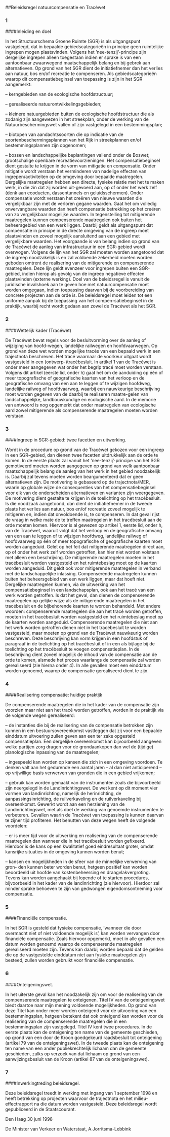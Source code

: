 <meta http-equiv='Content-Type' content='text/html; charset=utf-8' />

##Beleidsregel natuurcompensatie en Tracéwet

### 1  

####Inleiding en doel

In het Structuurschema Groene Ruimte (SGR) is als uitgangspunt vastgelegd, dat in bepaalde gebiedscategorieën in principe geen ruimtelijke ingrepen mogen plaatsvinden. Volgens het ’nee-tenzij’-principe zijn dergelijke ingrepen alleen toegestaan indien er sprake is van een aantoonbaar zwaarwegend maatschappelijk belang en bij gebrek aan alternatieven. Op grond van het SGR dient de initiatiefnemer dan het verlies aan natuur, bos en/of recreatie te compenseren. Als gebiedscategorieën waarop dit compensatiebeginsel van toepassing is zijn in het SGR aangemerkt: 

– kerngebieden van de ecologische hoofdstructuur;  

– gerealiseerde natuurontwikkelingsgebieden;  

– kleinere natuurgebieden buiten de ecologische hoofdstructuur die als zodanig zijn aangewezen in het streekplan, onder de werking van de Natuurbeschermingswet vallen of zijn vastgelegd in een bestemmingsplan;  

– biotopen van aandachtssoorten die op indicatie van de soortenbeschermingsplannen van het Rijk in streekplannen en/of bestemmingsplannen zijn opgenomen;  

– bossen en landschappelijke beplantingen vallend onder de Boswet; grootschalige openbare recreatievoorzieningen.   Het compensatiebeginsel dient gestalte te krijgen in de vorm van mitigatie en compensatie. Onder mitigatie wordt verstaan het verminderen van nadelige effecten van ingrepen/activiteiten op de omgeving door bepaalde maatregelen. Dergelijke maatregelen hebben een directe, fysieke relatie met het te maken werk, in die zin dat zij worden uit-gevoerd aan, op of onder het werk zelf (denk aan ecoducten, dassentunnels en geluidsschermen). Onder compensatie wordt verstaan het creëren van nieuwe waarden die vergelijkbaar zijn met de verloren gegane waarden. Gaat het om volledig onvervangbare waarden dan heeft compensatie betrekking op het creëren van zo vergelijkbaar mogelijke waarden. In tegenstelling tot mitigerende maatregelen kunnen compenserende maatregelen ook buiten het beheersgebied van een werk liggen. Daarbij geldt als uitgangspunt dat compensatie in principe in de directe omgeving van de ingreep moet plaatsvinden en zoveel mogelijk aansluitend aan een gebied met vergelijkbare waarden. Het voorgaande is van belang indien op grond van de Tracéwet de aanleg van infrastructuur in een SGR-gebied wordt overwogen. Volgens de lijn van het SGR zal moeten worden aangetoond dat de ingreep noodzakelijk is en zal voldoende zekerheid moeten worden geboden omtrent de realisering van de mitigerende en compenserende maatregelen. Deze lijn geldt evenzeer voor ingrepen buiten een SGR-gebied, indien hierop als gevolg van de ingreep negatieve effecten plaatsvinden (externe werking). Doel van de beleidsregel is vanuit de juridische invalshoek aan te geven hoe met natuurcompensatie moet worden omgegaan, indien toepassing daarvan bij de voorbereiding van concrete projecten aan de orde is. De beleidsregel moet leiden tot een uniforme aanpak bij de toepassing van het compen-satiebeginsel in de praktijk, waarbij recht wordt gedaan aan zowel de Tracéwet als het SGR.    
### 2  

####Wettelijk kader (Tracéwet)

De Tracéwet bevat regels voor de besluitvorming over de aanleg of wijziging van hoofd-wegen, landelijke railwegen en hoofdvaarwegen. Op grond van deze wet worden mogelijke tracés van een bepaald werk in een trajectnota beschreven. Het tracé waarnaar de voorkeur uitgaat wordt vastgesteld in een (ontwerp-)tracébesluit. In artikel 1 van de Tracéwet is onder meer aangegeven wat onder het begrip tracé moet worden verstaan. Volgens dit artikel (eerste lid, onder h) gaat het om de aanduiding op één of meer topografische of geografische kaarten van het verloop en de geografische omvang van een aan te leggen of te wijzigen hoofdweg, landelijke railweg of hoofdvaarweg, waarbij een nauwkeurige beschrijving moet worden gegeven van de daarbij te realiseren maatre-gelen van landschappelijke, landbouwkundige en ecologische aard. In de memorie van antwoord is nog opgemerkt dat onder maatregelen van ecologische aard zowel mitigerende als compenserende maatregelen moeten worden verstaan.    
### 3  

####Ingreep in SGR-gebied: twee facetten en uitwerking.

Wordt in de procedure op grond van de Tracéwet gekozen voor een ingreep in een SGR-gebied, dan dienen twee facetten uitdrukkelijk aan de orde te komen. In de eerste plaats zal vanuit het ’nee-tenzij’-principe van het SGR gemotiveerd moeten worden aangegeven op grond van welk aantoonbaar maatschappelijk belang de aanleg van het werk in het gebied noodzakelijk is. Daarbij zal tevens moeten worden beargumenteerd dat er geen alternatieven zijn. De motivering is gebaseerd op de trajectnota/MER, waarin op globale wijze de consequenties van het compensatiebeginsel voor elk van de onderscheiden alternatieven en varianten zijn weergegeven. De motivering dient gestalte te krijgen in de toelichting op het tracébesluit. Is die noodzaak aangetoond, dan dient de initiatiefnemer in de tweede plaats het verlies aan natuur, bos en/of recreatie zoveel mogelijk te mitigeren en, indien dat onvoldoende is, te compenseren. In dat geval rijst de vraag in welke mate de te treffen maatregelen in het tracébesluit aan de orde moeten komen. Hiervoor is al gewezen op artikel 1, eerste lid, onder h, van de Tracéwet, waaruit volgt dat het verloop en de geografische omvang van een aan te leggen of te wijzigen hoofdweg, landelijke railweg of hoofdvaarweg op één of meer topografische of geografische kaarten moet worden aangeduid. Gelet op het feit dat mitigerende maatregelen direct aan, op of onder het werk zelf worden getroffen, kan hier niet worden volstaan met alleen een beschrijving. De mitigerende maatregelen moeten in het tracébesluit worden vastgesteld en het ruimtebeslag moet op de kaarten worden aangeduid. Dit geldt ook voor mitigerende maatregelen in verband met de landschappelijke inlassing. Compenserende maatregelen kunnen buiten het beheersgebied van een werk liggen, maar dat hoeft niet. Dergelijke maatregelen kunnen, via de uitwerking van het compensatiebeginsel in een landschapsplan, ook aan het tracé van een werk worden getroffen. Is dat het geval, dan dienen de compenserende maatregelen op gelijke wijze als de mitigerende maatregelen in het tracébesluit en de bijbehorende kaarten te worden behandeld. Met andere woorden: compenserende maatregelen die aan het tracé worden getroffen, moeten in het tracébesluit worden vastgesteld en het ruimtebeslag moet op de kaarten worden aangeduid. Compenserende maatregelen die niet aan het werk worden getroffen dienen niet in het tracébesluit te worden vastgesteld, maar moeten op grond van de Tracéwet nauwkeurig worden beschreven. Deze beschrijving kan vorm krijgen in een hoofdstuk of paragraaf in de toelichting op het tracébesluit of in een als bijlage bij de toelichting op het tracébesluit te voegen compensatieplan. In de beschrijving dient zoveel mogelijk de inhoud van de compensatie aan de orde te komen, alsmede het proces waarlangs de compensatie zal worden gerealiseerd (zie hierna onder 4). In alle gevallen moet een einddatum worden genoemd, waarop de compensatie gerealiseerd dient te zijn.    
### 4  

####Realisering compensatie: huidige praktijk

De compenserende maatregelen die in het kader van de compensatie zijn voorzien maar niet aan het tracé worden getroffen, worden in de praktijk via de volgende wegen gerealiseerd: 

– de instanties die bij de realisering van de compensatie betrokken zijn kunnen in een bestuursovereenkomst vastleggen dat zij voor een bepaalde einddatum uitvoering zullen geven aan een ter zake opgesteld compensatieplan. Een dergelijke overeenkomst kan bijvoorbeeld aangeven welke partijen zorg dragen voor de grondaankopen dan wel de (tijdige) planologische inpassing van de maatregelen;  

– ingespeeld kan worden op kansen die zich in een omgeving voordoen. Te denken valt aan het gedurende een aantal jaren – al dan niet anticiperend – op vrijwillige basis verwerven van gronden die in een gebied vrijkomen;  

– gebruik kan worden gemaakt van de instrumenten zoals die bijvoorbeeld zijn neergelegd in de Landinrichtingswet. De wet kent op dit moment vier vormen van landinrichting, namelijk de herinrichting, de aanpassingsinrichting, de ruilverkaveling en de ruilverkaveling bij overeenkomst. Gewerkt wordt aan een herziening van de Landinrichtingswet, met als doel de werking van genoemde instrumenten te verbeteren. Gevallen waarin de Tracéwet van toepassing is kunnen daarvan te zijner tijd profiteren.   Het benutten van deze wegen heeft de volgende voordelen: 

– er is meer tijd voor de uitwerking en realisering van de compenserende maatregelen dan wanneer die in het tracébesluit worden gefixeerd. Hierdoor is de kans op een kwalitatief goed eindresultaat groter, omdat kansrijke situaties in de omgeving kunnen worden benut;  

– kansen en mogelijkheden in de sfeer van de minnelijke verwerving van gron- den kunnen beter worden benut, hetgeen positief kan worden beoordeeld uit hoofde van kostenbeheersing en draagvlakvergroting. Tevens kan worden aangehaakt bij lopende of te starten procedures, bijvoorbeeld in het kader van de landinrichting (zie hiervoor). Hierdoor zal minder sprake behoeven te zijn van gedwongen eigendomsontneming voor compensatie.      
### 5  

####Financiële compensatie.

In het SGR is gesteld dat fysieke compensatie, ’wanneer die door overmacht niet of niet voldoende mogelijk is’, kan worden vervangen door financiële compensatie. Zoals hiervoor opgemerkt, moet in alle gevallen een datum worden genoemd waarop de compenserende maatregelen gerealiseerd moeten zijn. Tevens kan daarbij worden bepaald dat de gelden die op de vastgestelde einddatum niet aan fysieke maatregelen zijn besteed, zullen worden gebruikt voor financiële compensatie.    
### 6  

####Onteigeningswet.

In het uiterste geval kan het noodzakelijk zijn om voor de realisering van de compenserende maatregelen te onteigenen. Titel IV van de onteigeningswet biedt daartoe naar mijn mening voldoende mogelijkheden. Op grond van deze Titel kan onder meer worden onteigend voor de uitvoering van een bestemmingsplan, hetgeen betekent dat ook onteigend kan worden voor de realisering van de compenserende maatregelen die in een bestemmingsplan zijn vastgelegd. Titel IV kent twee procedures. In de eerste plaats kan de onteigening ten name van de gemeente geschieden, op grond van een door de Kroon goedgekeurd raadsbesluit tot onteigening (artikel 79 van de onteigeningswet). In de tweede plaats kan de onteigening ten name van een ander publiekrechtelijk lichaam dan de gemeente geschieden, zulks op verzoek van dat lichaam op grond van een aanwijzingsbesluit van de Kroon (artikel 87 van de onteigeningswet).    
### 7  

####Inwerkingtreding beleidsregel.

Deze beleidsregel treedt in werking met ingang van 1 september 1998 en heeft betrekking op projecten waarvoor de trajectnota en het milieu-effectrapport na die datum worden vastgesteld.      Deze beleidsregel wordt gepubliceerd in de Staatscourant.   

Den Haag 
30 juni 1998    

De 
Minister van Verkeer en Waterstaat, 
A.Jorritsma-Lebbink    
